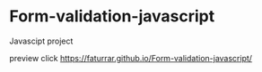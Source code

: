 # Form-validation-javascript
Javascipt project


preview click https://faturrar.github.io/Form-validation-javascript/
